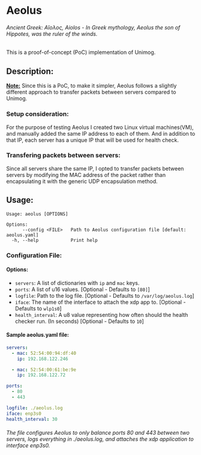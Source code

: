 # Aeolus

<h6>Ancient Greek: Αἴολος, Aiolos - In Greek mythology, Aeolus the son of Hippotes, was the ruler of the winds.</h6>

This is a proof-of-concept (PoC) implementation of Unimog.

## Description:

**<u>Note:</u>** Since this is a PoC, to make it simpler, Aeolus follows a slightly different approach to transfer packets between servers compared to Unimog.

### Setup consideration:

For the purpose of testing Aeolus I created two Linux virtual machines(VM), and manually added the same IP address to each of them. And in addition to that IP, each server has a unique IP that will be used for health check.

### Transfering packets between servers:

Since all servers share the same IP, I opted to transfer packets between servers by modifying the MAC address of the packet rather than encapsulating it with the generic UDP encapsulation method.

## Usage:

```
Usage: aeolus [OPTIONS]

Options:
      --config <FILE>   Path to Aeolus configuration file [default: aeolus.yaml]
  -h, --help            Print help
```

### Configuration File:

#### Options:

- `servers`: A list of dictionaries with `ip` and `mac` keys.
- `ports`: A list of u16 values. [Optional - Defaults to `[80]`]
- `logfile`: Path to the log file. [Optional - Defaults to `/var/log/aeolus.log`]
- `iface`: The name of the interface to attach the xdp app to. [Optional - Defaults to `wlp1s0`]
- `health_interval`: A u8 value representing how often should the health checker run. (In seconds) [Optional - Defaults to `10`]

#### Sample aeolus.yaml file:
```YAML
servers:
  - mac: 52:54:00:94:df:40
    ip: 192.168.122.246

  - mac: 52:54:00:61:be:9e
    ip: 192.168.122.72

ports: 
  - 80
  - 443

logfile: ./aeolus.log
iface: enp3s0
health_interval: 30
```
<h6>The file configures Aeolus to only balance ports <i>80</i> and <i>443</i> between two servers, logs everything in <i>./aeolus.log</i>, and attaches the xdp application to interface <i>enp3s0</i>.</h6>
